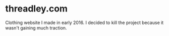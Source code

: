 # threadley.com
Clothing website I made in early 2016. I decided to kill the project because it wasn't gaining much traction. 
